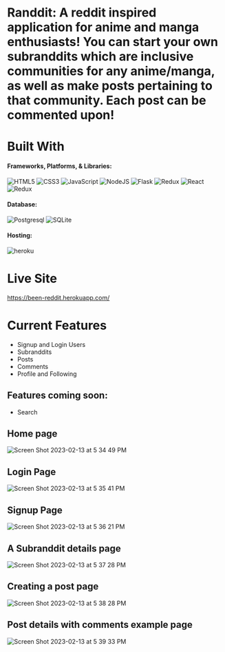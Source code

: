 # Randdit: A reddit inspired application for anime and manga enthusiasts! You can start your own subranddits which are inclusive communities for any anime/manga, as well as make posts pertaining to that community. Each post can be commented upon!

# Built With
#### Frameworks, Platforms, & Libraries:
![HTML5](https://img.shields.io/badge/html5-%23E34F26.svg?style=for-the-badge&logo=html5&logoColor=white)
![CSS3](https://img.shields.io/badge/css3-%231572B6.svg?style=for-the-badge&logo=css3&logoColor=white)
![JavaScript](https://img.shields.io/badge/javascript-%23323330.svg?style=for-the-badge&logo=javascript&logoColor=%23F7DF1E)
![NodeJS](https://img.shields.io/badge/node.js-6DA55F?style=for-the-badge&logo=node.js&logoColor=white)
![Flask](https://img.shields.io/badge/Flask-BDBDBD?style=for-the-badge&logo=Flask&logoColor=black)
![Redux](https://img.shields.io/badge/Python-%23F7DF1E?style=for-the-badge&logo=Python&logoColor=black)
![React](https://img.shields.io/badge/react-%2320232a.svg?style=for-the-badge&logo=react&logoColor=%2361DAFB)
![Redux](https://img.shields.io/badge/redux-%23593d88.svg?style=for-the-badge&logo=redux&logoColor=white)

#### Database:
![Postgresql](https://img.shields.io/badge/postgresql-%23316192.svg?style=for-the-badge&logo=postgresql&logoColor=white)
![SQLite](https://img.shields.io/badge/sqlite-%2307405e.svg?style=for-the-badge&logo=sqlite&logoColor=white)

#### Hosting:
![heroku](https://img.shields.io/badge/Heroku-430098?style=for-the-badge&logo=Heroku&logoColor=white)

# Live Site
 https://been-reddit.herokuapp.com/
 
# Current Features
* Signup and Login Users
* Subranddits
* Posts
* Comments
* Profile and Following

## Features coming soon:
* Search 

## Home page
![Screen Shot 2023-02-13 at 5 34 49 PM](https://user-images.githubusercontent.com/92779080/218615378-bca74118-433c-4e5e-979f-b59a6e527898.png)

## Login Page
![Screen Shot 2023-02-13 at 5 35 41 PM](https://user-images.githubusercontent.com/92779080/218615514-3142685c-8409-4620-a6ed-5248c95f48a9.png)

## Signup Page
![Screen Shot 2023-02-13 at 5 36 21 PM](https://user-images.githubusercontent.com/92779080/218615591-7e189dc6-9d71-47b9-a58d-7d197235aef6.png)

## A Subranddit details page
![Screen Shot 2023-02-13 at 5 37 28 PM](https://user-images.githubusercontent.com/92779080/218615755-f7b0c6b3-1721-41bc-8520-54a00ca5e773.png)

## Creating a post page
![Screen Shot 2023-02-13 at 5 38 28 PM](https://user-images.githubusercontent.com/92779080/218615904-d4a61944-b067-4d1d-87c8-2c8c20157991.png)

## Post details with comments example page
![Screen Shot 2023-02-13 at 5 39 33 PM](https://user-images.githubusercontent.com/92779080/218616067-94793be3-bfa8-414d-970f-17ea64c817a1.png)

